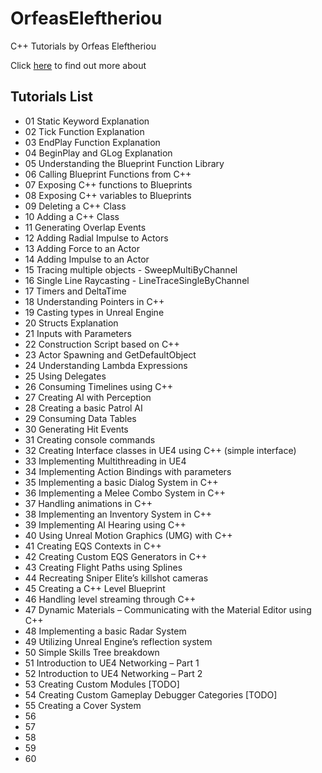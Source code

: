 # OrfeasEleftheriou
С++ Tutorials by  Orfeas Eleftheriou

Click [here](http://orfeasel.com) to find out more about

## Tutorials List
+ 01 Static Keyword Explanation
+ 02 Tick Function Explanation
+ 03 EndPlay Function Explanation
+ 04 BeginPlay and GLog Explanation
+ 05 Understanding the Blueprint Function Library
+ 06 Calling Blueprint Functions from C++
+ 07 Exposing C++ functions to Blueprints
+ 08 Exposing C++ variables to Blueprints
+ 09 Deleting a C++ Class
+ 10 Adding a C++ Class
+ 11 Generating Overlap Events
+ 12 Adding Radial Impulse to Actors
+ 13 Adding Force to an Actor
+ 14 Adding Impulse to an Actor
+ 15 Tracing multiple objects - SweepMultiByChannel
+ 16 Single Line Raycasting - LineTraceSingleByChannel
+ 17 Timers and DeltaTime
+ 18 Understanding Pointers in C++
+ 19 Casting types in Unreal Engine
+ 20 Structs Explanation
+ 21 Inputs with Parameters
+ 22 Construction Script based on C++
+ 23 Actor Spawning and GetDefaultObject
+ 24 Understanding Lambda Expressions
+ 25 Using Delegates
+ 26 Consuming Timelines using C++
+ 27 Creating AI with Perception
+ 28 Creating a basic Patrol AI
+ 29 Consuming Data Tables
+ 30 Generating Hit Events
+ 31 Creating console commands
+ 32 Creating Interface classes in UE4 using C++ (simple interface)
+ 33 Implementing Multithreading in UE4
+ 34 Implementing Action Bindings with parameters
+ 35 Implementing a basic Dialog System in C++
+ 36 Implementing a Melee Combo System in C++
+ 37 Handling animations in C++
+ 38 Implementing an Inventory System in C++
+ 39 Implementing AI Hearing using C++
+ 40 Using Unreal Motion Graphics (UMG) with C++
+ 41 Creating EQS Contexts in C++
+ 42 Creating Custom EQS Generators in C++
+ 43 Creating Flight Paths using Splines
+ 44 Recreating Sniper Elite’s killshot cameras
+ 45 Creating a C++ Level Blueprint
+ 46 Handling level streaming through C++
+ 47 Dynamic Materials – Communicating with the Material Editor using C++
+ 48 Implementing a basic Radar System
+ 49 Utilizing Unreal Engine’s reflection system
+ 50 Simple Skills Tree breakdown
+ 51 Introduction to UE4 Networking – Part 1
+ 52 Introduction to UE4 Networking – Part 2
+ 53 Creating Custom Modules [TODO]
+ 54 Creating Custom Gameplay Debugger Categories [TODO]
+ 55 Creating a Cover System
+ 56
+ 57
+ 58
+ 59
+ 60
